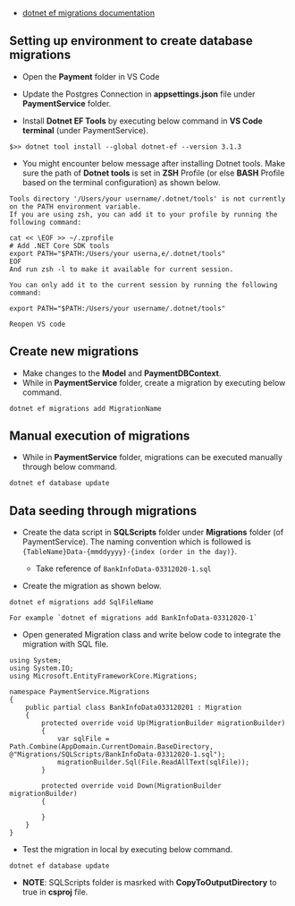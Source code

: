 - [dotnet ef migrations documentation](https://docs.microsoft.com/en-us/ef/core/managing-schemas/migrations/?tabs=dotnet-core-cli)

## Setting up environment to create database migrations
- Open the **Payment** folder in VS Code

- Update the Postgres Connection in **appsettings.json** file under **PaymentService** folder.

- Install **Dotnet EF Tools** by executing below command in **VS Code terminal** (under PaymentService).

```
$>> dotnet tool install --global dotnet-ef --version 3.1.3
```

- You might encounter below message after installing Dotnet tools. Make sure the path of **Dotnet tools** is set in **ZSH** Profile (or else **BASH** Profile based on the terminal configuration) as shown below.

```
Tools directory '/Users/your username/.dotnet/tools' is not currently on the PATH environment variable.
If you are using zsh, you can add it to your profile by running the following command:

cat << \EOF >> ~/.zprofile
# Add .NET Core SDK tools
export PATH="$PATH:/Users/your userna,e/.dotnet/tools"
EOF
And run zsh -l to make it available for current session.

You can only add it to the current session by running the following command:

export PATH="$PATH:/Users/your username/.dotnet/tools"

Reopen VS code
```

## Create new migrations

- Make changes to the **Model** and **PaymentDBContext**.
- While in **PaymentService** folder, create a migration by executing below command.

```
dotnet ef migrations add MigrationName
```

## Manual execution of migrations
- While in **PaymentService** folder, migrations can be executed manually through below command.

```
dotnet ef database update
```

## Data seeding through migrations
- Create the data script in **SQLScripts** folder under **Migrations** folder (of PaymentService). The naming convention which is followed is `{TableName}Data-{mmddyyyy}-{index (order in the day)}`.
    - Take reference of `BankInfoData-03312020-1.sql`

- Create the migration as shown below.
```
dotnet ef migrations add SqlFileName

For example `dotnet ef migrations add BankInfoData-03312020-1`
```

- Open generated Migration class and write below code to integrate the migration with SQL file.
```
using System;
using System.IO;
using Microsoft.EntityFrameworkCore.Migrations;

namespace PaymentService.Migrations
{
    public partial class BankInfoData033120201 : Migration
    {
        protected override void Up(MigrationBuilder migrationBuilder)
        {
            var sqlFile = Path.Combine(AppDomain.CurrentDomain.BaseDirectory, @"Migrations/SQLScripts/BankInfoData-03312020-1.sql"); 
            migrationBuilder.Sql(File.ReadAllText(sqlFile));
        }

        protected override void Down(MigrationBuilder migrationBuilder)
        {

        }
    }
}
```

- Test the migration in local by executing below command.
```
dotnet ef database update
```

- **NOTE**: SQLScripts folder is masrked with **CopyToOutputDirectory** to true in **csproj** file.